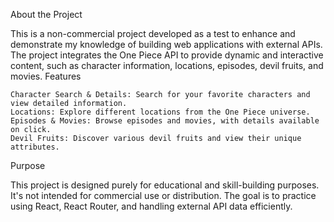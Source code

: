 About the Project

This is a non-commercial project developed as a test to enhance and demonstrate my knowledge of building web applications with external APIs. The project integrates the One Piece API to provide dynamic and interactive content, such as character information, locations, episodes, devil fruits, and movies.
Features

    Character Search & Details: Search for your favorite characters and view detailed information.
    Locations: Explore different locations from the One Piece universe.
    Episodes & Movies: Browse episodes and movies, with details available on click.
    Devil Fruits: Discover various devil fruits and view their unique attributes.

Purpose

This project is designed purely for educational and skill-building purposes. It's not intended for commercial use or distribution. The goal is to practice using React, React Router, and handling external API data efficiently.
